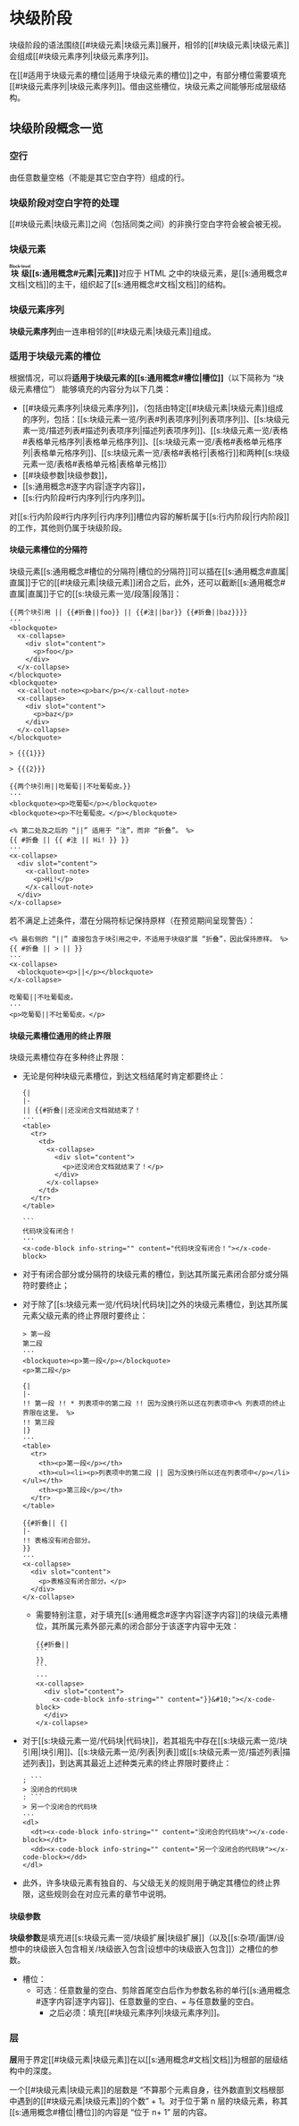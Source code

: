 # 块级阶段

块级阶段的语法围绕[[#块级元素|块级元素]]展开，相邻的[[#块级元素|块级元素]]会组成[[#块级元素序列|块级元素序列]]。

在[[#适用于块级元素的槽位|适用于块级元素的槽位]]之中，有部分槽位需要填充[[#块级元素序列|块级元素序列]]。借由<wbr />
这些槽位，块级元素之间能够形成层级结构。

## 块级阶段概念一览

### 空行

由任意数量空格（不能是其它空白字符）组成的行。

### 块级阶段对空白字符的处理

[[#块级元素|块级元素]]之间（包括同类之间）的非换行空白字符会被会被无视。

### 块级元素

**<ruby>块级<rt>Block-level</rt></ruby>&#x200B;[[s:通用概念#元素|元素]]**&#x200B;对应于
<wbr /> HTML
之中的块级元素，是[[s:通用概念#文档|文档]]的主干，组织起了[[s:通用概念#文档|文档]]的结构。

### 块级元素序列

**块级元素序列**由一连串相邻的[[#块级元素|块级元素]]组成。

### 适用于块级元素的槽位

根据情况，可以将**适用于块级元素的[[s:通用概念#槽位|槽位]]**（以下简称为
“块级元素槽位”）<wbr /> 能够填充的内容分为以下几类：

- [[#块级元素序列|块级元素序列]]，（包括由特定[[#块级元素|块级元素]]组成的序列，包括：<wbr />
  [[s:块级元素一览/列表#列表项序列|列表项序列]]、[[s:块级元素一览/描述列表#描述列表项序列|描述列表项序列]]、[[s:块级元素一览/表格#表格单元格序列|表格单元格序列]]、<wbr />
  [[s:块级元素一览/表格#表格单元格序列|表格单元格序列]]、[[s:块级元素一览/表格#表格行|表格行]]和两种[[s:块级元素一览/表格#表格单元格|表格单元格]]）
- [[#块级参数|块级参数]]，
- [[s:通用概念#逐字内容|逐字内容]]，
- [[s:行内阶段#行内序列|行内序列]]。

对[[s:行内阶段#行内序列|行内序列]]槽位内容的解析属于[[s:行内阶段|行内阶段]]的工作，其他则仍属于块级阶段。

#### 块级元素槽位的分隔符

块级元素[[s:通用概念#槽位的分隔符|槽位的分隔符]]可以插在[[s:通用概念#直属|直属]]于它的[[#块级元素|块级元素]]闭合之后，此<wbr />
外，还可以截断[[s:通用概念#直属|直属]]于它的[[s:块级元素一览/段落|段落]]：

```example use-fixtures=两个块引用
{{两个块引用 || {{#折叠||foo}} || {{#注||bar}} {{#折叠||baz}}}}
···
<blockquote>
  <x-collapse>
    <div slot="content">
      <p>foo</p>
    </div>
  </x-collapse>
</blockquote>
<blockquote>
  <x-callout-note><p>bar</p></x-callout-note>
  <x-collapse>
    <div slot="content">
      <p>baz</p>
    </div>
  </x-collapse>
</blockquote>
```

```example-fixture name=两个块引用
> {{{1}}}

> {{{2}}}
```

```example use-fixtures=两个块引用
{{两个块引用||吃葡萄||不吐葡萄皮。}}
···
<blockquote><p>吃葡萄</p></blockquote>
<blockquote><p>不吐葡萄皮。</p></blockquote>
```

```example
<% 第二处及之后的 “||” 适用于 “注”，而非 “折叠”。 %>
{{ #折叠 || {{ #注 || Hi! }} }}
···
<x-collapse>
  <div slot="content">
    <x-callout-note>
      <p>Hi!</p>
    </x-callout-note>
  </div>
</x-collapse>
```

若不满足上述条件，潜在分隔符标记保持原样（在预览期间呈现警告）：

```example
<% 最右侧的 “||” 直接包含于块引用之中，不适用于块级扩展 “折叠”，因此保持原样。 %>
{{ #折叠 || > || }}
···
<x-collapse>
  <blockquote><p>||</p></blockquote>
</x-collapse>
```

```example
吃葡萄||不吐葡萄皮。
···
<p>吃葡萄||不吐葡萄皮。</p>
```

#### 块级元素槽位通用的终止界限

块级元素槽位存在多种终止界限：

- 无论是何种块级元素槽位，到达文档结尾时肯定都要终止：

  ```example
  {|
  |-
  || {{#折叠||还没闭合文档就结束了！
  ···
  <table>
    <tr>
      <td>
        <x-collapse>
          <div slot="content">
            <p>还没闭合文档就结束了！</p>
          </div>
        </x-collapse>
      </td>
    </tr>
  </table>
  ```

  ````example
  ```
  代码块没有闭合！
  ···
  <x-code-block info-string="" content="代码块没有闭合！"></x-code-block>
  ````

- 对于有闭合部分或分隔符的块级元素的槽位，到达其所属元素闭合部分或分隔符<wbr />
  时要终止；

- 对于除了[[s:块级元素一览/代码块|代码块]]之外的块级元素槽位，到达其所属元素父级元素的终止界限时要终止：

  ```example
  > 第一段
  第二段
  ···
  <blockquote><p>第一段</p></blockquote>
  <p>第二段</p>
  ```

  ```example
  {|
  |-
  !! 第一段 !! * 列表项中的第二段 !! 因为没换行所以还在列表项中<% 列表项的终止界限在这里。 %>
  !! 第三段
  |}
  ···
  <table>
    <tr>
      <th><p>第一段</p></th>
      <th><ul><li><p>列表项中的第二段 || 因为没换行所以还在列表项中</p></li></ul></th>
      <th><p>第三段</p></th>
    </tr>
  </table>
  ```

  ```example
  {{#折叠|| {|
  |-
  !! 表格没有闭合部分。
  }}
  ···
  <x-collapse>
    <div slot="content">
      <p>表格没有闭合部分。</p>
    </div>
  </x-collapse>
  ```

  - 需要特别注意，对于填充[[s:通用概念#逐字内容|逐字内容]]的块级元素槽位，其所属元素外部元素<wbr />
    的闭合部分于该逐字内容中无效：

    ````example
    {{#折叠||
    ```
    }}
    ```
    ···
    <x-collapse>
      <div slot="content">
        <x-code-block info-string="" content="}}&#10;"></x-code-block>
      </div>
    </x-collapse>
    ````

- 对于[[s:块级元素一览/代码块|代码块]]，若其祖先中存在[[s:块级元素一览/块引用|块引用]]、[[s:块级元素一览/列表|列表]]或[[s:块级元素一览/描述列表|描述列表]]，到达<wbr />
  离其最近上述种类元素的终止界限时要终止：

  ````example
  ; ```
  > 没闭合的代码块
  : ```
  > 另一个没闭合的代码块
  ···
  <dl>
    <dt><x-code-block info-string="" content="没闭合的代码块"></x-code-block></dt>
    <dd><x-code-block info-string="" content="另一个没闭合的代码块"></x-code-block></dd>
  </dl>
  ````

- 此外，许多块级元素有独自的、与父级无关的规则用于确定其槽位的终止界限，<wbr />
  这些规则会在对应元素的章节中说明。

#### 块级参数

**块级参数**是填充进[[s:块级元素一览/块级扩展|块级扩展]]（以及[[s:杂项/画饼/设想中的块级嵌入包含相关/块级嵌入包含|设想中的块级嵌入包含]]）之槽位的参数。

- 槽位：
  - 可选：任意数量的空白、剪除首尾空白后作为参数名称的单行[[s:通用概念#逐字内容|逐字内容]]、<wbr />
    任意数量的空白、`=` 与任意数量的空白。
    - 之后必须：填充[[#块级元素序列|块级元素序列]]。

### 层

**层**用于界定[[#块级元素|块级元素]]在以[[s:通用概念#文档|文档]]为根部的层级结构中的深度。

一个[[#块级元素|块级元素]]的层数是
“不算那个元素自身，往外数直到文档根部中遇到的<wbr />
[[#块级元素|块级元素]]的个数” + 1。对于位于第 n
层的块级元素，称其[[s:通用概念#槽位|槽位]]的内容是 <wbr /> “位于 n+ 1”
层的内容。
